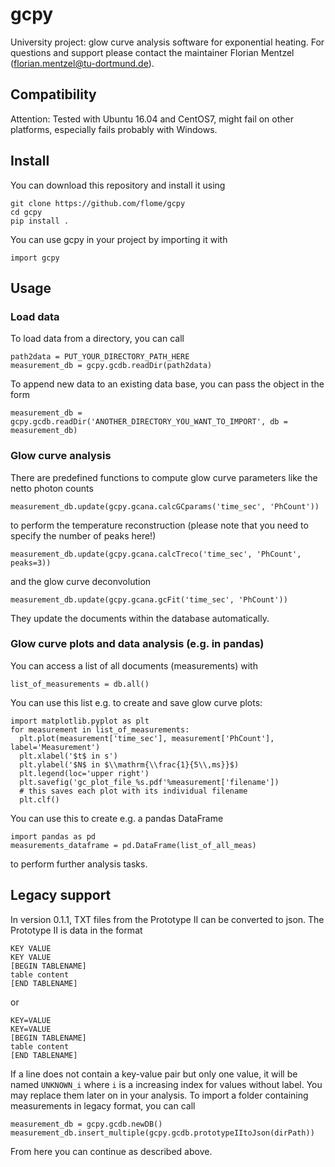 
# gcpy
University project: glow curve analysis software for exponential heating.
For questions and support please contact the maintainer Florian Mentzel (florian.mentzel@tu-dortmund.de).

## Compatibility
Attention: Tested with Ubuntu 16.04 and CentOS7, might fail on other platforms, especially fails probably with Windows.

## Install

You can download this repository and install it using
```
git clone https://github.com/flome/gcpy
cd gcpy
pip install .
```
You can use gcpy in your project by importing it with
```
import gcpy
```

## Usage

### Load data
To load data from a directory, you can call 

```
path2data = PUT_YOUR_DIRECTORY_PATH_HERE
measurement_db = gcpy.gcdb.readDir(path2data)
```
To append new data to an existing data base, you can pass the object in the form
```
measurement_db = gcpy.gcdb.readDir('ANOTHER_DIRECTORY_YOU_WANT_TO_IMPORT', db = measurement_db)
```

### Glow curve analysis

There are predefined functions to compute glow curve parameters like the netto photon counts
```
measurement_db.update(gcpy.gcana.calcGCparams('time_sec', 'PhCount'))
```
to perform the temperature reconstruction (please note that you need to specify the number of peaks here!)
```
measurement_db.update(gcpy.gcana.calcTreco('time_sec', 'PhCount', peaks=3))
```
and the glow curve deconvolution
```
measurement_db.update(gcpy.gcana.gcFit('time_sec', 'PhCount'))
```
They update the documents within the database automatically.


### Glow curve plots and data analysis (e.g. in pandas)

You can access a list of all documents (measurements) with
```
list_of_measurements = db.all()
```
You can use this list e.g. to create and save glow curve plots:
```
import matplotlib.pyplot as plt
for measurement in list_of_measurements:
  plt.plot(measurement['time_sec'], measurement['PhCount'], label='Measurement')
  plt.xlabel('$t$ in s')
  plt.ylabel('$N$ in $\\mathrm{\\frac{1}{5\\,ms}}$)
  plt.legend(loc='upper right')
  plt.savefig('gc_plot_file_%s.pdf'%measurement['filename']) 
  # this saves each plot with its individual filename
  plt.clf()
```

You can use this to create e.g. a pandas DataFrame
```
import pandas as pd
measurements_dataframe = pd.DataFrame(list_of_all_meas)
```
to perform further analysis tasks.


## Legacy support

In version 0.1.1, TXT files from the Prototype II can be converted to json. The Prototype II is data in the format
```
KEY VALUE
KEY VALUE
[BEGIN TABLENAME]
table content
[END TABLENAME]
```
or
```
KEY=VALUE
KEY=VALUE
[BEGIN TABLENAME]
table content
[END TABLENAME]
```
If a line does not contain a key-value pair but only one value, it will be named ```UNKNOWN_i``` where ```i``` is a increasing index for values without label. You may replace them later on in your analysis.
To import a folder containing measurements in legacy format, you can call 
```
measurement_db = gcpy.gcdb.newDB()
measurement_db.insert_multiple(gcpy.gcdb.prototypeIItoJson(dirPath))
```
From here you can continue as described above.

